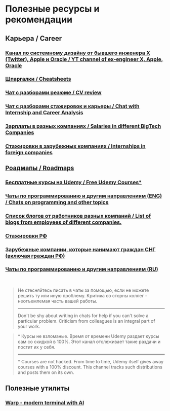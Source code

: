 <h1>Полезные ресурсы и рекомендации</h1>

<h2>Карьера / Career</h2>
<h3><a href = "https://www.youtube.com/@ByteByteGo">Канал по системному дизайну от бывшего инженера X (Twitter), Apple и Oracle / YT channel of ex-engineer X, Apple, Oracle</a></h3>
<h3><a href = "https://quickref.me">Шпаргалки / Cheatsheets</a></h3>
<h3><a href = "https://t.me/resume_review">Чат с разборами резюме / CV review</a></h3>
<h3><a href = "https://t.me/sns_internships">Чат с разборами стажировок и карьеры / Chat with Internship and Career Analysis</a></h3>
<h3><a href = "https://www.levels.fyi">Зарплаты в разных компаниях / Salaries in different BigTech Companies</a></h3>
<h3><a href = "https://github.com/SimplifyJobs/Summer2025-Internships?tab=readme-ov-file#-software-engineering-internship-roles">Стажировки в зарубежных компаниях / Internships in foreign companies</a</h3>
<h3><a href = "https://roadmap.sh/">Роадмапы / Roadmaps</a></h3>
<h3><a href = "https://t.me/upgradeu2025">Бесплатные курсы на Udemy / Free Udemy Courses* </a></h3>

<h3><a href = "https://t.me/it_en_chats">Чаты по программированию и другим направлениям (ENG) / Chats on programming and other topics</a></h3>
<h3><a href = "https://docs.google.com/spreadsheets/d/1-dhdk1fdjad7mLvWru1V_2egHQ32FH9-veMlosed-tg/edit?gid=0#gid=0">Список блогов от работников разных компаний / List of blogs from employees of different companies.</a></h3>
<h3><a href = "https://github.com/mrhakimov/russian-internships?tab=readme-ov-file">Стажировки РФ</a></h3>
<h3><a href = "https://github.com/mrhakimov/russian-internships/blob/master/Additional_list_of_companies.md">Зарубежные компании, которые нанимают граждан СНГ (включая граждан РФ)</a></h3>
<h3><a href = "https://t.me/it_chats">Чаты по программированию и другим направлениям (RU) </a></h3>
<br>
<blockquote>
  Не стесняйтесь писать в чаты за помощью, если не можете решить ту или иную проблему. Критика со сторны коллег - неотъемлемая часть вашей работы.<br>
  <hr>
  Don't be shy about writing in chats for help if you can't solve a particular problem. Criticism from colleagues is an integral part of your work.
</blockquote>

<blockquote>
  * Курсы не взломаные. Время от времени Udemy раздает курсы сам со скидкой в 100%. Этот канал отслеживает такие раздачи и постит их у себя.<br>
  <hr>
  * Courses are not hacked. From time to time, Udemy itself gives away courses with a 100% discount. This channel tracks such distributions and posts them on its own.
</blockquote>

<h2>Полезные утилиты</h2>
<h3><a href = "https://www.warp.dev/">Warp - modern terminal with AI</a></h3>




